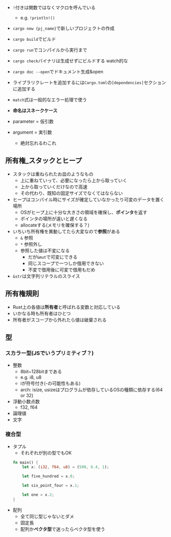 - `!`付きは関数ではなくマクロを呼んでいる
  - e.g. `!println!()`
- `cargo new {pj_name}`で新しいプロジェクトの作成
- `cargo build`でビルド
- `cargo run`でコンパイルから実行まで
- `cargo check`バイナリは生成せずにビルドする watch的な
- `cargo doc --open`でドキュメント生成&open

- ライブラリクレートを追加するには`Cargo.toml`の`[dependencies]`セクションに追加する
- `match`式は一般的なエラー処理で使う
- **命名はスネークケース**
- parameter = 仮引数
- argument = 実引数
  - 絶対忘れるわこれ

## 所有権_スタックとヒープ
- スタックは重ねられたお皿のようなもの
  - 上に重ねていって、必要になったら上から取っていく
  - 上から取っていくだけなので高速
  - その代わり、既知の固定サイズでなくてはならない
- ヒープはコンパイル時にサイズが確定していなかったり可変のデータを置く場所
  - OSがヒープ上に十分な大きさの領域を確保し、**ポインタ**を返す
  - ポインタの場所が遠いと遅くなる
  - allocateする(メモリを確保する？)
- いちいち所有権を異動してたら大変なので**参照**がある
  - `&` 参照
  - `*` 参照外し
  - 参照した値は不変になる
    - だが`&mut`で可変にできる
    - 同じスコープで一つしか借用できない
    - 不変で借用後に可変で借用もだめ
- `&str`は文字列リテラルのスライス

## 所有権規則
- Rust上の各値は**所有者**と呼ばれる変数と対応している
- いかなる時も所有者はひとつ
- 所有者がスコープから外れたら値は破棄される



## 型
### スカラー型(JSでいうプリミティブ？)
- 整数
  - 8bit~128bitまである
  - e.g. i8, u8
  - iが符号付き(-の可能性もある)
  - arch: isize, usizeはプログラムが依存しているOSの種類に依存する(64 or 32)
- 浮動小数点数
  - f32, f64
- 論理値
- 文字

### 複合型
- タプル
  - それぞれが別の型でもOK
  ```rust
  fn main() {
      let x: (i32, f64, u8) = (500, 6.4, 1);

      let five_hundred = x.0;

      let six_point_four = x.1;

      let one = x.2;
  }
  ```
- 配列
  - 全て同じ型じゃないとダメ
  - 固定長
  - 配列か**ベクタ型**で迷ったらベクタ型を使う
